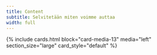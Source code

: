 ```yaml
---
title: Content
subtitle: Selvitetään miten voimme auttaa
width: full
---
```


{% include cards.html
  block="card-media-13"
  media="left"
  section_size="large"
  card_style="default"
%}

